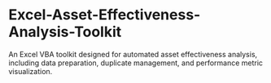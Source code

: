 # Excel-Asset-Effectiveness-Analysis-Toolkit
An Excel VBA toolkit designed for automated asset effectiveness analysis, including data preparation, duplicate management, and performance metric visualization.
